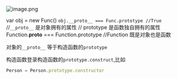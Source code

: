 ![image.png](https://p3-juejin.byteimg.com/tos-cn-i-k3u1fbpfcp/4a61ca07672a45d3aecf382100cc9719~tplv-k3u1fbpfcp-zoom-in-crop-mark:4536:0:0:0.awebp)

var obj = new Func()
```obj.__proto__ === Func.prototype //True ```
//`__proto__` 是对象拥有的属性
// prototype 是函数独自拥有的属性
Function.__proto__ === Function.prototype
//Function 既是对象也是函数



对象的`__proto__` 等于构造函数的`prototype`

构造函数登录构造函数的`prototype.construct`,比如

```javascript
Person = Person.prototype.constructor
```

